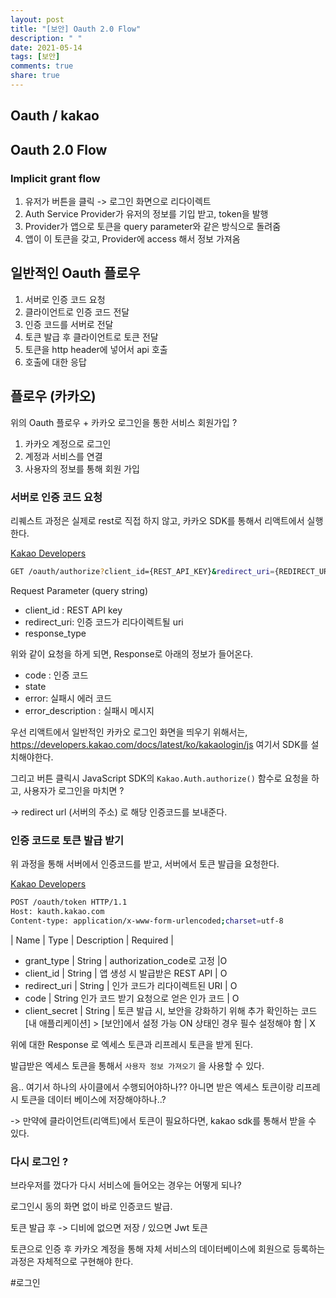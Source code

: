 ```yaml
---
layout: post
title: "[보안] Oauth 2.0 Flow"
description: " "
date: 2021-05-14
tags: [보안]
comments: true
share: true
---
```


## Oauth / kakao

## Oauth 2.0 Flow

### Implicit grant flow

1. 유저가 버튼을 클릭 -> 로그인 화면으로 리다이렉트
2. Auth Service Provider가 유저의 정보를 기입 받고, token을 발행
3. Provider가 앱으로 토큰을 query parameter와 같은 방식으로 돌려줌
4. 앱이 이 토큰을 갖고, Provider에 access 해서 정보 가져옴

### 



## 일반적인 Oauth 플로우
1. 서버로 인증 코드 요청
2. 클라이언트로 인증 코드 전달
3. 인증 코드를 서버로 전달
4. 토큰 발급 후 클라이언트로 토큰 전달
5. 토큰을 http header에 넣어서 api 호출
6. 호출에 대한 응답

## 플로우 (카카오)
위의 Oauth 플로우 + 카카오 로그인을 통한 서비스 회원가입 ?

1. 카카오 계정으로 로그인
2. 계정과 서비스를 연결
3. 사용자의 정보를 통해 회원 가입


### 서버로 인증 코드 요청


리퀘스트 과정은 실제로 rest로 직접 하지 않고, 카카오 SDK를 통해서 리액트에서 실행한다.

[Kakao Developers](https://developers.kakao.com/docs/latest/ko/kakaologin/rest-api#request-code)

```bash
GET /oauth/authorize?client_id={REST_API_KEY}&redirect_uri={REDIRECT_URI}&response_type=code
```

Request Parameter (query string)

- client_id : REST API key
- redirect_uri: 인증 코드가 리다이렉트될 uri
- response_type

위와 같이 요청을 하게 되면,  Response로 아래의 정보가 들어온다.

- code : 인증 코드
- state
- error: 실패시 에러 코드
- error_description : 실패시 메시지

우선 리액트에서 일반적인 카카오 로그인 화면을 띄우기 위해서는, https://developers.kakao.com/docs/latest/ko/kakaologin/js 여기서 SDK를 설치해야한다.

그리고 버튼 클릭시 JavaScript SDK의 `Kakao.Auth.authorize()` 함수로 요청을 하고, 사용자가 로그인을 마치면 ?

-> redirect url (서버의 주소) 로 해당 인증코드를 보내준다.


### 인증 코드로 토큰 발급 받기

위 과정을 통해 서버에서 인증코드를 받고, 서버에서 토큰 발급을 요청한다.

[Kakao Developers](https://developers.kakao.com/docs/latest/ko/kakaologin/rest-api#request-token)
```bash
POST /oauth/token HTTP/1.1
Host: kauth.kakao.com
Content-type: application/x-www-form-urlencoded;charset=utf-8
```

| Name | Type  | Description  | Required |

- grant_type |  String  | authorization_code로 고정   |O
- client_id | String | 앱 생성 시 발급받은 REST API  | O
- redirect_uri | String | 인가 코드가 리다이렉트된 URI  | O
- code  | String 인가 코드 받기 요청으로 얻은 인가 코드 |  O
- client_secret | String | 토큰 발급 시, 보안을 강화하기 위해 추가 확인하는 코드
  [내 애플리케이션] > [보안]에서 설정 가능
  ON 상태인 경우 필수 설정해야 함  | X

위에 대한 Response 로 엑세스 토큰과 리프레시 토큰을 받게 된다.

발급받은 엑세스 토큰을 통해서 `사용자 정보 가져오기` 을 사용할 수 있다.

음.. 여기서 하나의 사이클에서 수행되어야하나??
아니면 받은  엑세스 토큰이랑 리프레시 토큰을 데이터 베이스에 저장해야하나..?

-> 만약에 클라이언트(리액트)에서 토큰이 필요하다면, kakao sdk를 통해서 받을 수 있다.




### 다시 로그인 ?

브라우저를 껐다가 다시 서비스에 들어오는 경우는 어떻게 되나?

로그인시 동의 화면 없이 바로 인증코드 발급.

토큰 발급 후 -> 디비에 없으면 저장 / 있으면 Jwt 토큰


토큰으로 인증 후 카카오 계정을 통해 자체 서비스의 데이터베이스에 회원으로 등록하는 과정은 자체적으로 구현해야 한다.


#로그인
